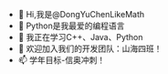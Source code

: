 - 👋 Hi,我是@DongYuChenLikeMath
- 👀 Python是我最爱的编程语言
- 🌱 我正在学习C++、Java、Python
- 💞️ 欢迎加入我们的开发团队：山海四班！
- 📫 学年目标-信奥冲刺！

<!---
DongYuChenLikeMath/DongYuChenLikeMath is a ✨ special ✨ repository because its `README.md` (this file) appears on your GitHub profile.
You can click the Preview link to take a look at your changes.
--->

